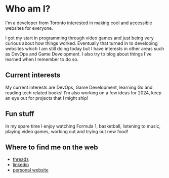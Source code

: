 # Who am I?
I'm a developer from Toronto interested in making cool and accessible websites for everyone.

I got my start in programming through video games and just being very curious about how things worked. Eventually that turned in to developing websites which I am still doing today but I have interests in other areas such as DevOps and Game Development. I also try to blog about things I've learned when I remember to do so.

## Current interests
My current interests are DevOps, Game Development, learning Go and reading tech related books! I'm also working on a few ideas for 2024, keep an eye out for projects that I might ship!

## Fun stuff
In my spare time I enjoy watching Formula 1, basketball, listening to music, playing video games, working out and trying out new food!

## Where to find me on the web
- [threads]([https://twitter.com/hybridearth](https://www.threads.net/@dane__m))
- [linkedin](https://www.linkedin.com/in/dmiller94/)
- [personal website](https://dane.computer)
